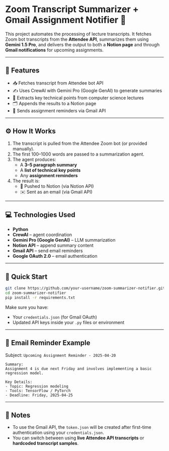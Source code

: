 # Zoom Transcript Summarizer + Gmail Assignment Notifier 🚀

This project automates the processing of lecture transcripts. It fetches Zoom bot transcripts from the **Attendee API**, summarizes them using **Gemini 1.5 Pro**, and delivers the output to both a **Notion page** and through **Gmail notifications** for upcoming assignments.

---

## 🔧 Features

- 📥 Fetches transcript from Attendee bot API  
- ✍️ Uses CrewAI with Gemini Pro (Google GenAI) to generate summaries  
- 🧠 Extracts key technical points from computer science lectures  
- 🗂 Appends the results to a Notion page  
- 📧 Sends assignment reminders via Gmail API  

---

## ⚙️ How It Works

1. The transcript is pulled from the Attendee Zoom bot (or provided manually).
2. The first 100–1000 words are passed to a summarization agent.
3. The agent produces:
   - A **3–5 paragraph summary**
   - A **list of technical key points**
   - Any **assignment reminders**
4. The result is:
   - 📄 Pushed to Notion (via Notion API)
   - ✉️ Sent as an email (via Gmail API)

---

## 💻 Technologies Used

- **Python**
- **CrewAI** – agent coordination
- **Gemini Pro (Google GenAI)** – LLM summarization
- **Notion API** – append summary content
- **Gmail API** – send email reminders
- **Google OAuth 2.0** – email authentication

---

## 🚀 Quick Start

```bash
git clone https://github.com/your-username/zoom-summarizer-notifier.git
cd zoom-summarizer-notifier
pip install -r requirements.txt
```

Make sure you have:
- Your `credentials.json` (for Gmail OAuth)
- Updated API keys inside your `.py` files or environment

---

## 📩 Email Reminder Example

Subject: `Upcoming Assignment Reminder - 2025-04-20`

```
Summary:
Assignment 4 is due next Friday and involves implementing a basic regression model.

Key Details:
- Topic: Regression modeling
- Tools: TensorFlow / PyTorch
- Deadline: Friday, 2025-04-25
```

---

## 📌 Notes

- To use the Gmail API, the `token.json` will be created after first-time authentication using your `credentials.json`.
- You can switch between using **live Attendee API transcripts** or **hardcoded transcript samples**.